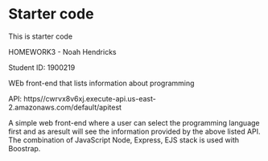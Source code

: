 # Starter code

This is starter code

HOMEWORK3 - Noah Hendricks

Student ID: 1900219

WEb front-end that lists information about programming

API: https//cwrvx8v6xj.execute-api.us-east-2.amazonaws.com/default/apitest

A simple web front-end where a user can select the programming language first and as aresult will see the information provided by the above listed API.
The combination of JavaScript Node, Express, EJS stack is used with Boostrap.
